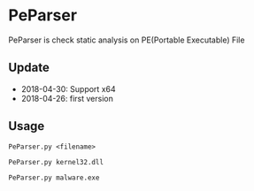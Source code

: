 # PeParser
PeParser is check static analysis on PE(Portable Executable) File


## Update
* 2018-04-30: Support x64
* 2018-04-26: first version


## Usage
```
PeParser.py <filename>

PeParser.py kernel32.dll

PeParser.py malware.exe
```
